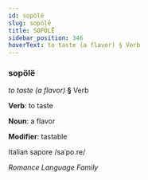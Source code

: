 ```yaml
---
id: sopölë
slug: sopölë
title: SOPÖLË
sidebar_position: 346
hoverText: to taste (a flavor) § Verb
---
```


### sopölë

*to taste (a flavor)* **§** Verb

**Verb**: to taste

**Noun**: a flavor

**Modifier**: tastable

Italian sapore /saˈpo.re/

*Romance Language Family*